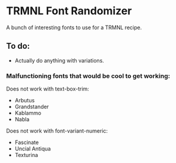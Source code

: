 # TRMNL Font Randomizer

A bunch of interesting fonts to use for a TRMNL recipe.

## To do:

- Actually do anything with variations.

### Malfunctioning fonts that would be cool to get working:

Does not work with text-box-trim:

- Arbutus
- Grandstander
- Kablammo
- Nabla

Does not work with font-variant-numeric:

- Fascinate
- Uncial Antiqua
- Texturina
